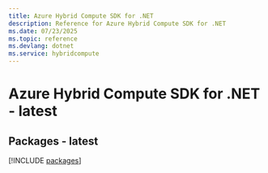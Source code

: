 ```yaml
---
title: Azure Hybrid Compute SDK for .NET
description: Reference for Azure Hybrid Compute SDK for .NET
ms.date: 07/23/2025
ms.topic: reference
ms.devlang: dotnet
ms.service: hybridcompute
---
```

# Azure Hybrid Compute SDK for .NET - latest
## Packages - latest
[!INCLUDE [packages](hybrid-compute-index.md)]